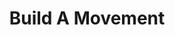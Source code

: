 ---
layout: petal
title: Build A Movement
tagline: Joining hands with others - contributing to an ecosystem of change makers across Scotland
nav_order: 12
has_children: true
has_toc: true
graphic: ./graphics/petals/Buildamovement-160x160.png
number: 10
---